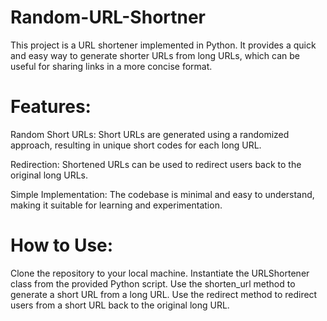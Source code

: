 # Random-URL-Shortner
This project is a URL shortener implemented in Python. It provides a quick and easy way to generate shorter URLs from long URLs, which can be useful for sharing links in a more concise format.

# Features:
Random Short URLs: Short URLs are generated using a randomized approach, resulting in unique short codes for each long URL.

Redirection: Shortened URLs can be used to redirect users back to the original long URLs.

Simple Implementation: The codebase is minimal and easy to understand, making it suitable for learning and experimentation.

# How to Use:
Clone the repository to your local machine.
Instantiate the URLShortener class from the provided Python script.
Use the shorten_url method to generate a short URL from a long URL.
Use the redirect method to redirect users from a short URL back to the original long URL.

